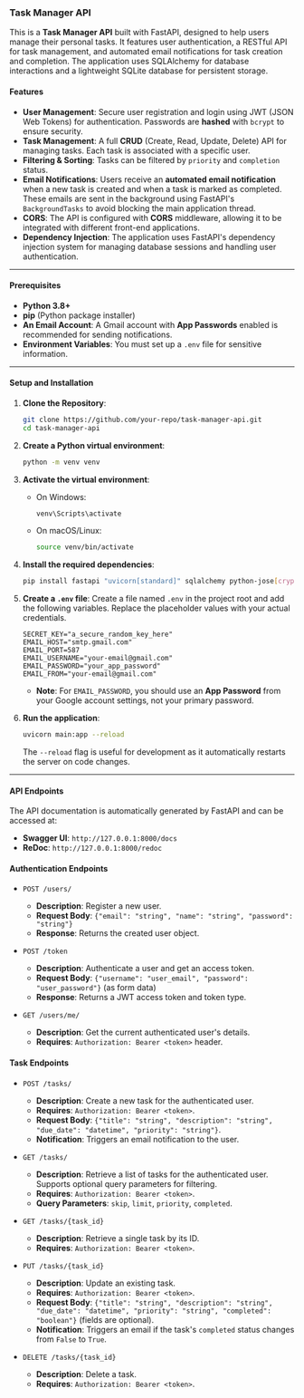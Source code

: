
### Task Manager API

This is a **Task Manager API** built with FastAPI, designed to help users manage their personal tasks. It features user authentication, a RESTful API for task management, and automated email notifications for task creation and completion. The application uses SQLAlchemy for database interactions and a lightweight SQLite database for persistent storage.

#### Features

  * **User Management**: Secure user registration and login using JWT (JSON Web Tokens) for authentication. Passwords are **hashed** with `bcrypt` to ensure security.
  * **Task Management**: A full **CRUD** (Create, Read, Update, Delete) API for managing tasks. Each task is associated with a specific user.
  * **Filtering & Sorting**: Tasks can be filtered by `priority` and `completion` status.
  * **Email Notifications**: Users receive an **automated email notification** when a new task is created and when a task is marked as completed. These emails are sent in the background using FastAPI's `BackgroundTasks` to avoid blocking the main application thread.
  * **CORS**: The API is configured with **CORS** middleware, allowing it to be integrated with different front-end applications.
  * **Dependency Injection**: The application uses FastAPI's dependency injection system for managing database sessions and handling user authentication.

-----

#### Prerequisites

  * **Python 3.8+**
  * **pip** (Python package installer)
  * **An Email Account**: A Gmail account with **App Passwords** enabled is recommended for sending notifications.
  * **Environment Variables**: You must set up a `.env` file for sensitive information.

-----

#### Setup and Installation

1.  **Clone the Repository**:

    ```bash
    git clone https://github.com/your-repo/task-manager-api.git
    cd task-manager-api
    ```

2.  **Create a Python virtual environment**:

    ```bash
    python -m venv venv
    ```

3.  **Activate the virtual environment**:

      * On Windows:
        ```bash
        venv\Scripts\activate
        ```
      * On macOS/Linux:
        ```bash
        source venv/bin/activate
        ```

4.  **Install the required dependencies**:

    ```bash
    pip install fastapi "uvicorn[standard]" sqlalchemy python-jose[cryptography] passlib[bcrypt] python-dotenv
    ```

5.  **Create a `.env` file**:
    Create a file named `.env` in the project root and add the following variables. Replace the placeholder values with your actual credentials.

    ```env
    SECRET_KEY="a_secure_random_key_here"
    EMAIL_HOST="smtp.gmail.com"
    EMAIL_PORT=587
    EMAIL_USERNAME="your-email@gmail.com"
    EMAIL_PASSWORD="your_app_password"
    EMAIL_FROM="your-email@gmail.com"
    ```

      * **Note**: For `EMAIL_PASSWORD`, you should use an **App Password** from your Google account settings, not your primary password.

6.  **Run the application**:

    ```bash
    uvicorn main:app --reload
    ```

    The `--reload` flag is useful for development as it automatically restarts the server on code changes.

-----

#### API Endpoints

The API documentation is automatically generated by FastAPI and can be accessed at:

  * **Swagger UI**: `http://127.0.0.1:8000/docs`
  * **ReDoc**: `http://127.0.0.1:8000/redoc`

#### Authentication Endpoints

  * `POST /users/`

      * **Description**: Register a new user.
      * **Request Body**: `{"email": "string", "name": "string", "password": "string"}`
      * **Response**: Returns the created user object.

  * `POST /token`

      * **Description**: Authenticate a user and get an access token.
      * **Request Body**: `{"username": "user_email", "password": "user_password"}` (as form data)
      * **Response**: Returns a JWT access token and token type.

  * `GET /users/me/`

      * **Description**: Get the current authenticated user's details.
      * **Requires**: `Authorization: Bearer <token>` header.

#### Task Endpoints

  * `POST /tasks/`

      * **Description**: Create a new task for the authenticated user.
      * **Requires**: `Authorization: Bearer <token>`.
      * **Request Body**: `{"title": "string", "description": "string", "due_date": "datetime", "priority": "string"}`.
      * **Notification**: Triggers an email notification to the user.

  * `GET /tasks/`

      * **Description**: Retrieve a list of tasks for the authenticated user. Supports optional query parameters for filtering.
      * **Requires**: `Authorization: Bearer <token>`.
      * **Query Parameters**: `skip`, `limit`, `priority`, `completed`.

  * `GET /tasks/{task_id}`

      * **Description**: Retrieve a single task by its ID.
      * **Requires**: `Authorization: Bearer <token>`.

  * `PUT /tasks/{task_id}`

      * **Description**: Update an existing task.
      * **Requires**: `Authorization: Bearer <token>`.
      * **Request Body**: `{"title": "string", "description": "string", "due_date": "datetime", "priority": "string", "completed": "boolean"}` (fields are optional).
      * **Notification**: Triggers an email if the task's `completed` status changes from `False` to `True`.

  * `DELETE /tasks/{task_id}`

      * **Description**: Delete a task.
      * **Requires**: `Authorization: Bearer <token>`.